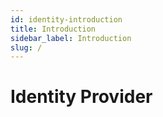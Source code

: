 ```yaml
---
id: identity-introduction
title: Introduction
sidebar_label: Introduction
slug: /
---
```


# Identity Provider
